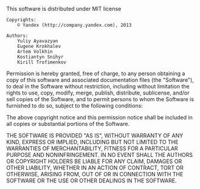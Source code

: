 This software is distributed under MIT license

~~~
Copyrights:  
    © Yandex (http://company.yandex.com), 2013  
~~~

~~~
Authors:
    Yuliy Ayavazyan
    Eugene Krokhalev
    Artem Volkhin
    Kostiantyn Snihyr
    Kirill Trofimenkov
~~~

Permission is hereby granted, free of charge, to any person obtaining a copy
of this software and associated documentation files (the "Software"), to deal
in the Software without restriction, including without limitation the rights
to use, copy, modify, merge, publish, distribute, sublicense, and/or sell
copies of the Software, and to permit persons to whom the Software is
furnished to do so, subject to the following conditions:

The above copyright notice and this permission notice shall be included in
all copies or substantial portions of the Software.

THE SOFTWARE IS PROVIDED "AS IS", WITHOUT WARRANTY OF ANY KIND, EXPRESS OR
IMPLIED, INCLUDING BUT NOT LIMITED TO THE WARRANTIES OF MERCHANTABILITY,
FITNESS FOR A PARTICULAR PURPOSE AND NONINFRINGEMENT. IN NO EVENT SHALL THE
AUTHORS OR COPYRIGHT HOLDERS BE LIABLE FOR ANY CLAIM, DAMAGES OR OTHER
LIABILITY, WHETHER IN AN ACTION OF CONTRACT, TORT OR OTHERWISE, ARISING FROM,
OUT OF OR IN CONNECTION WITH THE SOFTWARE OR THE USE OR OTHER DEALINGS IN
THE SOFTWARE.
